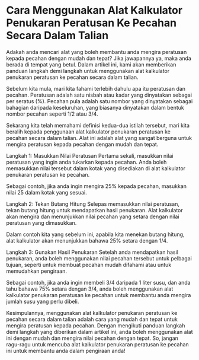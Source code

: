 Cara Menggunakan Alat Kalkulator Penukaran Peratusan Ke Pecahan Secara Dalam Talian
===================================================================================

Adakah anda mencari alat yang boleh membantu anda mengira peratusan kepada pecahan dengan mudah dan tepat? Jika jawapannya ya, maka anda berada di tempat yang betul. Dalam artikel ini, kami akan memberikan panduan langkah demi langkah untuk menggunakan alat kalkulator penukaran peratusan ke pecahan secara dalam talian.

Sebelum kita mula, mari kita fahami terlebih dahulu apa itu peratusan dan pecahan. Peratusan adalah satu nisbah atau kadar yang dinyatakan sebagai per seratus (%). Pecahan pula adalah satu nombor yang dinyatakan sebagai bahagian daripada keseluruhan, yang biasanya dinyatakan dalam bentuk nombor pecahan seperti 1/2 atau 3/4.

Sekarang kita telah memahami definisi kedua-dua istilah tersebut, mari kita beralih kepada penggunaan alat kalkulator penukaran peratusan ke pecahan secara dalam talian. Alat ini adalah alat yang sangat berguna untuk mengira peratusan kepada pecahan dengan mudah dan tepat.

Langkah 1: Masukkan Nilai Peratusan Pertama sekali, masukkan nilai peratusan yang ingin anda tukarkan kepada pecahan. Anda boleh memasukkan nilai tersebut dalam kotak yang disediakan di alat kalkulator penukaran peratusan ke pecahan.

Sebagai contoh, jika anda ingin mengira 25% kepada pecahan, masukkan nilai 25 dalam kotak yang sesuai.

Langkah 2: Tekan Butang Hitung Selepas memasukkan nilai peratusan, tekan butang hitung untuk mendapatkan hasil penukaran. Alat kalkulator akan mengira dan menunjukkan nilai pecahan yang setara dengan nilai peratusan yang dimasukkan.

Dalam contoh kita yang sebelum ini, apabila kita menekan butang hitung, alat kalkulator akan menunjukkan bahawa 25% setara dengan 1/4.

Langkah 3: Gunakan Hasil Penukaran Setelah anda mendapatkan hasil penukaran, anda boleh menggunakan nilai pecahan tersebut untuk pelbagai tujuan, seperti untuk membuat pecahan mudah difahami atau untuk memudahkan pengiraan.

Sebagai contoh, jika anda ingin membeli 3/4 daripada 1 liter susu, dan anda tahu bahawa 75% setara dengan 3/4, anda boleh menggunakan alat kalkulator penukaran peratusan ke pecahan untuk membantu anda mengira jumlah susu yang perlu dibeli.

Kesimpulannya, menggunakan alat kalkulator penukaran peratusan ke pecahan secara dalam talian adalah cara yang mudah dan tepat untuk mengira peratusan kepada pecahan. Dengan mengikuti panduan langkah demi langkah yang diberikan dalam artikel ini, anda boleh menggunakan alat ini dengan mudah dan mengira nilai pecahan dengan tepat. So, jangan ragu-ragu untuk mencuba alat kalkulator penukaran peratusan ke pecahan ini untuk membantu anda dalam pengiraan anda!